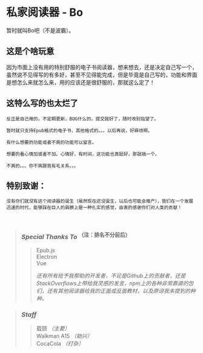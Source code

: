 # 私家阅读器 - Bo
暂时就叫Bo吧（不是波霸）。

## 这是个啥玩意
因为市面上没有用的特别舒服的电子书阅读器，想来想去，还是决定自己写一个，虽然说不见得写的有多好，甚至不见得能完成，但是毕竟是自己写的，功能和界面是想怎么来就怎么来，用的应该还是很舒服的，那就这么定了！

## 这特么写的也太烂了

    反正是自己用的，不定期更新，BUG什么的，提交就好了，随时改别指望了。
    
    暂时就只支持Epub格式的电子书，其他格式的。。。以后再说，好麻烦啊。
    
    有什么想要的功能或者不爽的功能可以留言。
    
    想要的看心情加或者不加。心情好，有时间，这功能也真挺好，那就搞一个。
    
    不爽的。。。你不爽跟我有毛关系。。。

## 特别致谢：
    没有你们就没有这个阅读器的诞生（虽然现在还没诞生，以后也可能会难产），我们在一个发展迅速的时代，能够踩在巨人的肩膀上是一种扎实的感觉，由衷的感谢你们对人类的贡献！  
    
>### *Special Thanks To* <sup>（注：排名不分前后）</sup>
>>Epub.js    
>>Electron  
>>Vue  
>>
>>*还有所有给予我帮助的开发者，不论是Github上的贡献者，还是StackOverflows上带给我灵感的发言，npm上的各种非常靠谱的包们，还有其他阅读器给我的正面或反面教材，以及原谅我未提到的种种。*

>### *Staff*
>>载颐 *（主要）*  
>>Walkman A15 *（助兴）*  
>>CocaCola *（打杂）*  